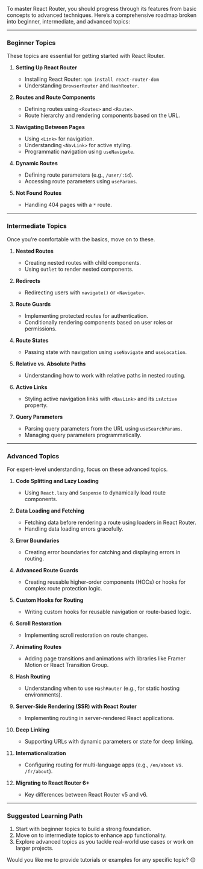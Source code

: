 To master React Router, you should progress through its features from basic concepts to advanced techniques. Here’s a comprehensive roadmap broken into beginner, intermediate, and advanced topics:

---

### **Beginner Topics**
These topics are essential for getting started with React Router.

1. **Setting Up React Router**
   - Installing React Router: `npm install react-router-dom`
   - Understanding `BrowserRouter` and `HashRouter`.

2. **Routes and Route Components**
   - Defining routes using `<Routes>` and `<Route>`.
   - Route hierarchy and rendering components based on the URL.

3. **Navigating Between Pages**
   - Using `<Link>` for navigation.
   - Understanding `<NavLink>` for active styling.
   - Programmatic navigation using `useNavigate`.

4. **Dynamic Routes**
   - Defining route parameters (e.g., `/user/:id`).
   - Accessing route parameters using `useParams`.

5. **Not Found Routes**
   - Handling 404 pages with a `*` route.

---

### **Intermediate Topics**
Once you’re comfortable with the basics, move on to these.

1. **Nested Routes**
   - Creating nested routes with child components.
   - Using `Outlet` to render nested components.

2. **Redirects**
   - Redirecting users with `navigate()` or `<Navigate>`.

3. **Route Guards**
   - Implementing protected routes for authentication.
   - Conditionally rendering components based on user roles or permissions.

4. **Route States**
   - Passing state with navigation using `useNavigate` and `useLocation`.

5. **Relative vs. Absolute Paths**
   - Understanding how to work with relative paths in nested routing.

6. **Active Links**
   - Styling active navigation links with `<NavLink>` and its `isActive` property.

7. **Query Parameters**
   - Parsing query parameters from the URL using `useSearchParams`.
   - Managing query parameters programmatically.

---

### **Advanced Topics**
For expert-level understanding, focus on these advanced topics.

1. **Code Splitting and Lazy Loading**
   - Using `React.lazy` and `Suspense` to dynamically load route components.

2. **Data Loading and Fetching**
   - Fetching data before rendering a route using loaders in React Router.
   - Handling data loading errors gracefully.

3. **Error Boundaries**
   - Creating error boundaries for catching and displaying errors in routing.

4. **Advanced Route Guards**
   - Creating reusable higher-order components (HOCs) or hooks for complex route protection logic.

5. **Custom Hooks for Routing**
   - Writing custom hooks for reusable navigation or route-based logic.

6. **Scroll Restoration**
   - Implementing scroll restoration on route changes.

7. **Animating Routes**
   - Adding page transitions and animations with libraries like Framer Motion or React Transition Group.

8. **Hash Routing**
   - Understanding when to use `HashRouter` (e.g., for static hosting environments).

9. **Server-Side Rendering (SSR) with React Router**
   - Implementing routing in server-rendered React applications.

10. **Deep Linking**
    - Supporting URLs with dynamic parameters or state for deep linking.

11. **Internationalization**
    - Configuring routing for multi-language apps (e.g., `/en/about` vs. `/fr/about`).

12. **Migrating to React Router 6+**
    - Key differences between React Router v5 and v6.

---

### Suggested Learning Path
1. Start with beginner topics to build a strong foundation.
2. Move on to intermediate topics to enhance app functionality.
3. Explore advanced topics as you tackle real-world use cases or work on larger projects.

Would you like me to provide tutorials or examples for any specific topic? 😊
